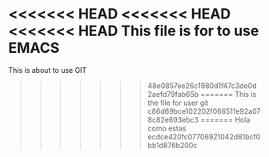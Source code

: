 <<<<<<< HEAD
<<<<<<< HEAD
<<<<<<< HEAD
This file is for to use EMACS 
=======
This is about to use GIT 
>>>>>>> 48e0857ee26c1980d1f47c3de0d2aefd79fab65b
=======
This is the file for user git 
>>>>>>> c86d69bce102202f066511e92a078c82e693ebc3
=======
Hola como estas
>>>>>>> ecdce420fc07706921042d81bcf0bb1d876b200c
